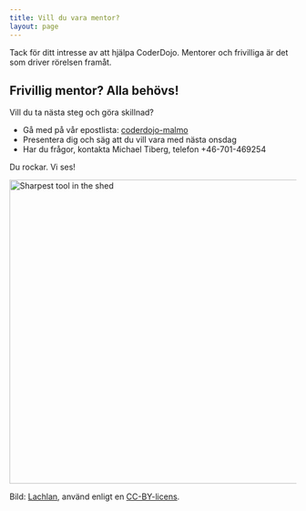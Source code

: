 ```yaml
---
title: Vill du vara mentor?
layout: page
---
```


Tack för ditt intresse av att hjälpa CoderDojo. Mentorer och frivilliga är det
som driver rörelsen framåt.

## Frivillig mentor? Alla behövs!

Vill du ta nästa steg och göra skillnad?

* Gå med på vår epostlista: [coderdojo-malmo](https://groups.google.com/group/coderdojo-malmo)
* Presentera dig och säg att du vill vara med nästa onsdag
* Har du frågor, kontakta Michael Tiberg, telefon +46-701-469254

Du rockar. Vi ses!

<a href="http://www.flickr.com/photos/lox/9408028555/" title="Sharpest tool in the shed by Lachlan, on Flickr"><img src="http://farm3.staticflickr.com/2851/9408028555_396725f058_c.jpg" width="800" height="534" alt="Sharpest tool in the shed"></a>

Bild: [Lachlan](http://www.flickr.com/photos/lox/), använd enligt en [CC-BY-licens](http://creativecommons.org/licenses/by/2.0/deed.en).